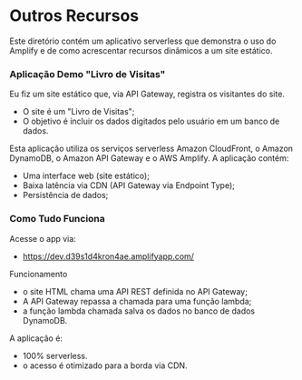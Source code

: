# Outros Recursos

Este diretório contém um aplicativo serverless que demonstra o uso do Amplify e de como acrescentar recursos dinâmicos a um site estático.

### Aplicação Demo "Livro de Visitas"

Eu fiz um site estático que, via API Gateway, registra os visitantes do site.
- O site é um "Livro de Visitas";
- O objetivo é incluir os dados digitados pelo usuário em um banco de dados.

Esta aplicação utiliza os serviços serverless Amazon CloudFront, o Amazon DynamoDB, o Amazon API Gateway e o 
AWS Amplify. A aplicação contém:

- Uma interface web (site estático);
- Baixa latência via CDN (API Gateway via Endpoint Type);
- Persistência de dados;

### Como Tudo Funciona

Acesse o app via:
- https://dev.d39s1d4kron4ae.amplifyapp.com/ 

Funcionamento
- o site HTML chama uma API REST definida no API Gateway;
- A API Gateway repassa a chamada para uma função lambda;
- a função lambda chamada salva os dados no banco de dados DynamoDB.

A aplicação é:
- 100% serverless.
- o acesso é otimizado para a borda via CDN.